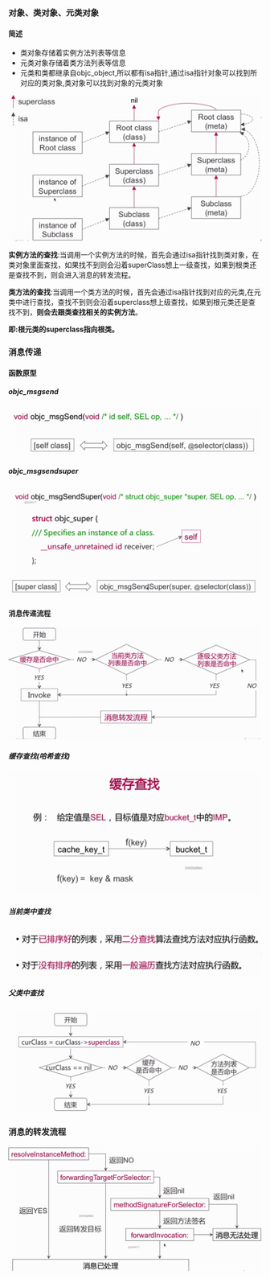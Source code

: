 ### 对象、类对象、元类对象
#### 简述
* 类对象存储着实例方法列表等信息
* 元类对象存储着类方法列表等信息
* 元类和类都继承自objc_object,所以都有isa指针,通过isa指针对象可以找到所对应的类对象,类对象可以找到对象的元类对象

![](./img/Snip20190302_77.png)

**实例方法的查找**:当调用一个实例方法的时候，首先会通过isa指针找到类对象，在类对象里面查找，如果找不到则会沿着superClass想上一级查找，如果到根类还是查找不到，则会进入消息的转发流程。


**类方法的查找**:当调用一个类方法的时候，首先会通过isa指针找到对应的元类,在元类中进行查找，查找不到则会沿着superclass想上级查找，如果到根元类还是查找不到，**则会去跟类查找相关的实例方法**。

**即:根元类的superclass指向根类。**



### 消息传递
#### 函数原型
##### objc_msgsend
![](./img/Snip20190302_78.png)

##### objc_msgsendsuper

![](./img/Snip20190302_79.png)


#### 消息传递流程
![](./img/Snip20190302_80.png)

##### 缓存查找(哈希查找)

![](./img/Snip20190302_81.png)
##### 当前类中查找

![](./img/Snip20190302_82.png)

##### 父类中查找
![](./img/Snip20190302_83.png)


### 消息的转发流程
![](./img/Snip20190302_84.png)